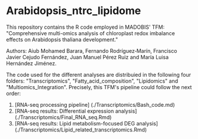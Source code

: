 # Arabidopsis_ntrc_lipidome

This repository contains the R code employed in MADOBIS' TFM: "Comprehensive multi-omics analysis of chloroplast redox imbalance effects on Arabidopsis thaliana development."

Authors: Aiub Mohamed Barara, Fernando Rodríguez‐Marín, Francisco Javier Cejudo Fernández, Juan Manuel Pérez Ruiz and María Luisa Hernández Jiménez.

The code used for the different analyses are distribuied in the following four folders: "Transcriptomics", "Fatty_acid_composition", "Lipidomics" and "Multiomics_Integration". Precisely, this TFM's pipeline could follow the next order:
1. [RNA-seq processing pipeline] (./Transcriptomics/Bash_code.md)
2. [RNA-seq results: Differential expression analysis] (./Transcriptomics/Final_RNA_seq.Rmd)
3. [RNA-seq results: Lipid metabolism-focused DEG analysis] (./Transcriptomics/Lipid_related_transcriptomics.Rmd)
